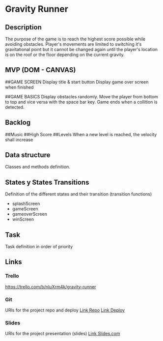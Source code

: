 # Gravity Runner

## Description
The purpose of the game is to reach the highest score possible while avoiding obstacles.
Player's movements are limited to switching it's gravitational point but it cannot be changed again until the player's location is on the roof or the floor depending on the current gravity. 


## MVP (DOM - CANVAS)
##GAME SCREEN
Display title & start button
Display game over screen when finished

##GAME BASICS
Display obstacles randomly.
Move the player from bottom to top and vice versa with the space bar key.
Game ends when a collition is detected.


## Backlog
##Music
##High Score
##Levels
When a new level is reached, the velocity shall increase


## Data structure
Classes and methods definition.


## States y States Transitions
Definition of the different states and their transition (transition functions)

- splashScreen
- gameScreen
- gameoverScreen
- winScreen


## Task
Task definition in order of priority


## Links


### Trello
https://trello.com/b/nIuXrm4k/gravity-runner


### Git
URls for the project repo and deploy
[Link Repo](http://github.com)
[Link Deploy](http://github.com)


### Slides
URls for the project presentation (slides)
[Link Slides.com](http://slides.com)
